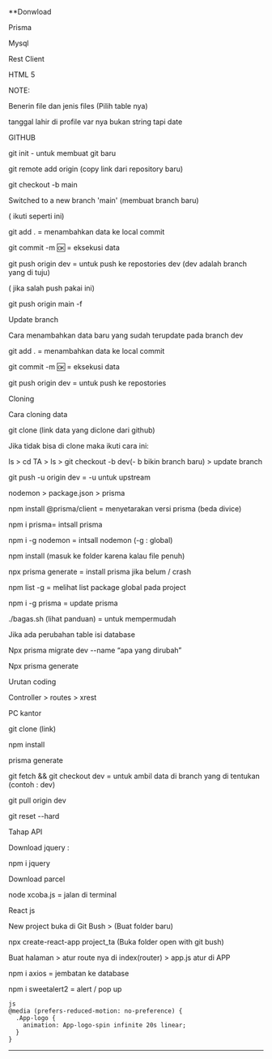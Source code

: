 **Donwload

Prisma

Mysql

Rest Client

HTML 5

NOTE:

Benerin file dan jenis files (Pilih table nya)

tanggal lahir di profile var nya bukan string tapi date

GITHUB

git init - untuk membuat git baru

git remote add origin (copy link dari repository baru)

git checkout -b main

Switched to a new branch 'main'  (membuat branch baru)

( ikuti seperti ini)

git add . = menambahkan data ke local commit

git commit -m 🆗 = eksekusi data

git push origin dev = untuk push ke repostories dev (dev adalah branch yang di tuju)

( jika salah push pakai ini)

git push origin main -f

Update branch

Cara menambahkan data baru yang sudah terupdate pada branch dev

git add . = menambahkan data ke local commit

git commit -m 🆗 = eksekusi data

git push origin dev = untuk push ke repostories

Cloning

Cara cloning data

git clone (link data yang diclone dari github)

Jika tidak bisa di clone maka ikuti cara ini:

ls > cd TA > ls > git checkout -b dev(- b bikin branch baru) > update branch

git push -u origin dev =  -u untuk upstream

nodemon > package.json > prisma

npm install @prisma/client = menyetarakan versi prisma (beda divice)

npm i prisma= intsall prisma

npm i -g nodemon = intsall nodemon (-g : global)

npm install (masuk ke folder karena kalau file penuh)

npx prisma generate = install prisma jika belum / crash

npm list -g = melihat list package global pada project

npm i -g prisma = update prisma

./bagas.sh (lihat panduan) = untuk mempermudah

Jika ada perubahan table isi database

Npx prisma migrate dev --name “apa yang dirubah”

Npx prisma generate

Urutan coding

Controller > routes > xrest

PC kantor

git clone (link)

npm install

prisma generate

git fetch && git checkout dev = untuk ambil data di branch yang di tentukan (contoh : dev)

git pull origin dev

git reset --hard

Tahap API

Download jquery :

npm i jquery

Download parcel

node xcoba.js = jalan di terminal

React js

New project buka di Git Bush > (Buat folder baru)

npx create-react-app project_ta (Buka folder open with git bush)

Buat halaman > atur route nya di index(router) > app.js atur di APP

npm i axios = jembatan ke database

npm i sweetalert2 = alert / pop up


```
js
@media (prefers-reduced-motion: no-preference) {
  .App-logo {
    animation: App-logo-spin infinite 20s linear;
  }
}
```


---
